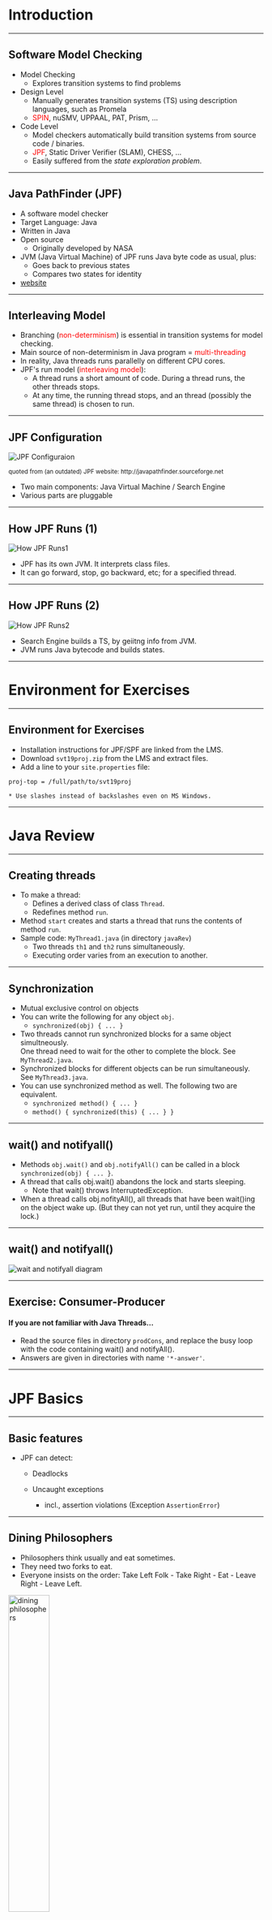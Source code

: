 # Introduction

---

## Software Model Checking

* Model Checking
    * Explores transition systems to find problems
* Design Level
    * Manually generates transition systems (TS) using
	  description languages, such as Promela
    * <span style="color:red;">SPIN</span>, 
	  nuSMV, UPPAAL, PAT, Prism, ...
* Code Level
    * Model checkers automatically build transition systems
	  from source code / binaries.
    * <span style="color:red;">JPF</span>, 
	  Static Driver Verifier (SLAM), CHESS, ...
    * Easily suffered from the _state exploration problem_.

---

## Java PathFinder (JPF)

* A software model checker
* Target Language: Java
* Written in Java
* Open source
    * Originally developed by NASA
* JVM (Java Virtual Machine) of JPF
  runs Java byte code as usual, plus:
	* Goes back to previous states
	* Compares two states for identity
* [website](https://github.com/javapathfinder/jpf-core/wiki)

---

## Interleaving Model

* Branching (<span style="color:red;">non-determinism</span>)
  is essential in transition systems for model checking.
* Main source of non-determinism in Java program = 
  <span style="color:red;">multi-threading</span>
* In reality, Java threads runs parallelly on different CPU cores.
* JPF's run model 
  (<span style="color:red;">interleaving model</span>):
    * A thread runs a short amount of code.
	  During a thread runs, the other threads stops.
	* At any time, the running thread stops, and an thread
	  (possibly the same thread) is chosen to run.


---

## JPF Configuration

![JPF Configuraion](figs/jpfConfig.png)


<small>
quoted from (an outdated) JPF website: http://javapathfinder.sourceforge.net
</small>

* Two main components: Java Virtual Machine / Search Engine
* Various parts are pluggable

---

## How JPF Runs (1)

![How JPF Runs1](figs/howJPFRuns1.jpg)

* JPF has its own JVM.  It interprets class files.
* It can go forward, stop, go backward, etc; for a specified thread.


---

## How JPF Runs (2)

![How JPF Runs2](figs/howJPFRuns2.jpg)

* Search Engine builds a TS, by geiitng info from JVM.
* JVM runs Java bytecode and builds states.

---

# Environment for Exercises

---

## Environment for Exercises

* Installation instructions for JPF/SPF are linked from the LMS.
* Download `svt19proj.zip` from the LMS
  and extract files.
* Add a line to your `site.properties` file:
```
proj-top = /full/path/to/svt19proj
```
    * Use slashes instead of backslashes even on MS Windows.

---

# Java Review



---

## Creating threads

* To make a thread:
    * Defines a derived class of class `Thread`.
    * Redefines method `run`.
* Method `start` creates and starts a thread that runs the contents
  of method `run`.
* Sample code: `MyThread1.java` (in directory `javaRev`)
    * Two threads `th1` and `th2` runs simultaneously.
    * Executing order varies from an execution to another.

---

## Synchronization

* Mutual exclusive control on objects
* You can write the following for any object `obj`.
    * `synchronized(obj) { ... }`
* Two threads cannot run synchronized blocks
  for a same object simultneously.  
  One thread need to wait for the other to complete the block.
  See `MyThread2.java`.
* Synchronized blocks for different objects can be run
  simultaneously.  See `MyThread3.java`.
* You can use synchronized method as well.  The following two
  are equivalent.
    * `synchronized method() { ... }`
    * `method() { synchronized(this) { ... } }`

---

## wait() and notifyall()

* Methods `obj.wait()` and `obj.notifyAll()` can be called in a
  block `synchronized(obj) { ... }`.
* A thread that calls obj.wait() abandons the lock and starts sleeping.
    * Note that wait() throws InterruptedException.
* When a thread calls obj.nofityAll(), 
  all threads that have been wait()ing on the object wake up.
  (But they can not yet run, until they acquire the lock.)

---

## wait() and notifyall()

![wait and notifyall diagram](figs/javaSync.jpg)

---

## Exercise: Consumer-Producer

#### If you are not familiar with Java Threads...

* Read the source files in directory `prodCons`,
  and replace the busy loop with the code containing wait() and notifyAll().
* Answers are given in directories with name `'*-answer'`.

---

# JPF Basics

---

## Basic features

* JPF can detect:

    * Deadlocks

    * Uncaught exceptions

        * incl., assertion violations
	      (Exception `AssertionError`)

---

## Dining Philosophers

* Philosophers think usually and eat sometimes.
* They need two forks to eat.  
* Everyone insists on the order: 
  Take Left Folk - Take Right - Eat - Leave Right - Leave Left.

<img src="figs/diningPhil.png" width="40%" alt="dining philosophers">
<br/>
<small>quoted from [Wikipedia](https://en.wikipedia.org/wiki/Dining_philosophers_problem).  (C) Benjamin D. Esham, CC BY-SA 3.0</small>

---

## Dining Philosophers

* Source `src/intro/DiningPhil.java` (copied from jpf-core/examples)
  is a simulator.
* You need a configuration file to start JPF.
  See `src/intro/diningPhil.jpf`.
* Run JPF as follows:
```
jpf src/intro/diningPhil.jpf
```
and you will get an error trace (counterexample) as expected.

---

## JPF Output with no error

![JPF output no error](figs/noError.jpg)

---

## JPF Output

![JPF output](figs/jpfOutput.jpg)

---

## Trace Information

![Trace](figs/jpfTrace1.jpg)


---

## Duplicated Execution?

* A Java source line can appear two or more times
  even when it was executed only once.
    * JPF runs bytecodes and shows corresponding
	  line of the source.  The correspondance is n:1.
* Warning: At a <span style="color: red;">transition boundary</span>, 
  you should assume that the execution of the
  shown line 
  <span style="color: red;">has not yet been completed</span>.
* When in doubt, you can check executed bytecodes by:
```
report.console.show_code=true
```

---

## Dining Philosopher Trace

See `src/intro/diningPhil.log`.

![Dining Philosopher Trace](figs/jpfDinPhilTrace.jpg)


---

### Exercise

* In dining philosophers, can we avoid deadlocks
  by changing one of the philosopher's ordering to
  Take Right - Take Left?  Will it be different if
  we change two instead of one when there are more philosophers than three?
  What is the necessary and sufficient condition of the order to
  avoid deadlocks?  Confirm it with JPF.


---

## Java Assertions

* Syntax:
```
assert p : m
```
    * p: expression to be checked, of type Boolean
    * m: error message (optional)
* Option `-ea` is needed for `java` command 
  to enable assertions.

---

### Exercise: AssertionTest

* Source: intro/AssertionTest.java
* Command line argument "1" or "2" is needed to start.
    * In a JPF configuration file, `target.args` can be used.
	  See assertiontest{1,2}.jpf.
* Quesion 1: When invoked with argument "1", the assertion in
  sub1() fails.  Modify the code so that it is satisfied.
  (Hint: `join` method of `Thread` class)
* Question 2: When invoked with argument "2", the assertion in
  sub2() fails.  Modify the code so that it is satisfied.

---

<!-- .slide: data-background="#ffe0e0" -->

# Assignment

---

<!-- .slide: data-background="#ffe0e0" -->

## Assignment of Lecture #5

* Code in directory `approve` intends to simulate
  the following flow, but does not work well due to bugs:
    * Proposer writes a Draft and put it on the Shelf
	  (if it is empty).
	* If a Draft that has not been checked (`!isChecked()`),
	  is on the Shelf, Checker takes it, put a confirmation
	  mark on it (`check()`), and returns it back onto the Shelf.
	* If a Draft that has been checked is on the Shelf,
	  Approver takes it, approves it, and send it to somewhere else
	  (out of scope).

---

<!-- .slide: data-background="#ffe0e0" -->

## Assignment of Lecture #5

* Questions:
    1. Run JPF against the code and find a path where
	   a deadlock occurs.  Explain the reason why it occurs.
	   Attach the error trace you got from JPF.
	2. Modify the program so that deadlocks do not happen,
	   and confirm it with JPF.
	   Note that there may be another problem than what you detect
	   for the first time.

<!-- .slide: id="working" -->

